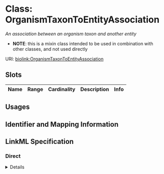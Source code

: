 # Class: OrganismTaxonToEntityAssociation
_An association between an organism taxon and another entity_




* __NOTE__: this is a mixin class intended to be used in combination with other classes, and not used directly


URI: [biolink:OrganismTaxonToEntityAssociation](https://w3id.org/biolink/vocab/OrganismTaxonToEntityAssociation)



<!-- no inheritance hierarchy -->



## Slots

| Name | Range | Cardinality | Description  | Info |
| ---  | --- | --- | --- | --- |


## Usages



## Identifier and Mapping Information









## LinkML Specification

<!-- TODO: investigate https://stackoverflow.com/questions/37606292/how-to-create-tabbed-code-blocks-in-mkdocs-or-sphinx -->

### Direct

<details>
```yaml
name: organism taxon to entity association
description: An association between an organism taxon and another entity
from_schema: https://w3id.org/biolink/biolink-model
mixin: true
slot_usage:
  subject:
    name: subject
    description: organism taxon that is the subject of the association
    range: organism taxon
defining_slots:
- subject

```
</details>

### Induced

<details>
```yaml
name: organism taxon to entity association
description: An association between an organism taxon and another entity
from_schema: https://w3id.org/biolink/biolink-model
mixin: true
slot_usage:
  subject:
    name: subject
    description: organism taxon that is the subject of the association
    range: organism taxon
defining_slots:
- subject

```
</details>